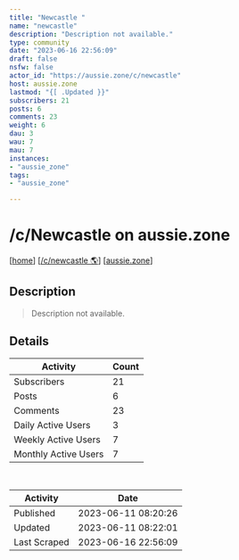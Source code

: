 ```yaml
---
title: "Newcastle " 
name: "newcastle"
description: "Description not available."
type: community
date: "2023-06-16 22:56:09"
draft: false
nsfw: false
actor_id: "https://aussie.zone/c/newcastle"
host: aussie.zone
lastmod: "{[ .Updated }}"
subscribers: 21
posts: 6
comments: 23
weight: 6
dau: 3
wau: 7
mau: 7
instances:
- "aussie_zone"
tags: 
- "aussie_zone"

---
```


# /c/Newcastle  on aussie.zone

[[home](/)]
[[/c/newcastle 🌎](https://aussie.zone/c/newcastle)]
[[aussie.zone](/instances/aussie_zone)]


## Description 

<blockquote class="description">
Description not available.
</blockquote>


## Details

| Activity | Count  |
|----------------------|---|
| Subscribers          | 21 |
| Posts                | 6  |
| Comments             | 23  |
| Daily Active Users   | 3  |
| Weekly Active Users  | 7  |
| Monthly Active Users | 7  |

<br>

| Activity | Date |
|----------------------|---|
| Published            | 2023-06-11 08:20:26 |
| Updated              | 2023-06-11 08:22:01 |
| Last Scraped         | 2023-06-16 22:56:09 |
